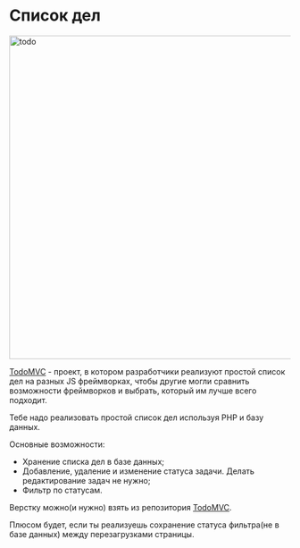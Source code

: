 # Список дел

<img width="579" alt="todo" src="https://user-images.githubusercontent.com/122259/50657585-96755780-0f9f-11e9-983e-46d1b7b13ede.png">

[TodoMVC](http://todomvc.com/) - проект, в котором разработчики реализуют простой список дел на разных JS фреймворках, чтобы другие могли сравнить возможности фреймворков и выбрать, который им лучше всего подходит.

Тебе надо реализовать простой список дел используя PHP и базу данных.

Основные возможности:
- Хранение списка дел в базе данных;
- Добавление, удаление и изменение статуса задачи. Делать редактирование задач не нужно;
- Фильтр по статусам.

Верстку можно(и нужно) взять из репозитория [TodoMVC](https://github.com/tastejs/todomvc).

Плюсом будет, если ты реализуешь сохранение статуса фильтра(не в базе данных) между перезагрузками страницы.
